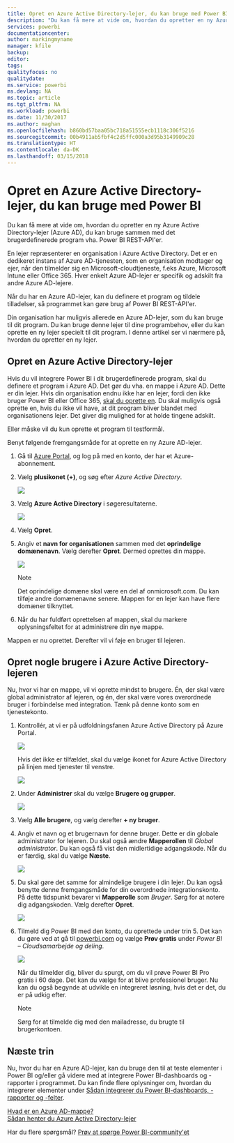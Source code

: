 ```yaml
---
title: Opret en Azure Active Directory-lejer, du kan bruge med Power BI
description: "Du kan få mere at vide om, hvordan du opretter en ny Azure Active Directory-lejer (Azure AD), du kan bruge sammen med det brugerdefinerede program vha. Power BI REST-API'er."
services: powerbi
documentationcenter: 
author: markingmyname
manager: kfile
backup: 
editor: 
tags: 
qualityfocus: no
qualitydate: 
ms.service: powerbi
ms.devlang: NA
ms.topic: article
ms.tgt_pltfrm: NA
ms.workload: powerbi
ms.date: 11/30/2017
ms.author: maghan
ms.openlocfilehash: b860bd57baa05bc718a51555ecb1118c306f5216
ms.sourcegitcommit: 00b4911ab5fbf4c2d5ffc000a3d95b3149909c28
ms.translationtype: HT
ms.contentlocale: da-DK
ms.lasthandoff: 03/15/2018
---
```

# <a name="create-an-azure-active-directory-tenant-to-use-with-power-bi"></a>Opret en Azure Active Directory-lejer, du kan bruge med Power BI
Du kan få mere at vide om, hvordan du opretter en ny Azure Active Directory-lejer (Azure AD), du kan bruge sammen med det brugerdefinerede program vha. Power BI REST-API'er.

En lejer repræsenterer en organisation i Azure Active Directory. Det er en dedikeret instans af Azure AD-tjenesten, som en organisation modtager og ejer, når den tilmelder sig en Microsoft-cloudtjeneste, f.eks Azure, Microsoft Intune eller Office 365. Hver enkelt Azure AD-lejer er specifik og adskilt fra andre Azure AD-lejere.

Når du har en Azure AD-lejer, kan du definere et program og tildele tilladelser, så programmet kan gøre brug af Power BI REST-API'er.

Din organisation har muligvis allerede en Azure AD-lejer, som du kan bruge til dit program. Du kan bruge denne lejer til dine programbehov, eller du kan oprette en ny lejer specielt til dit program. I denne artikel ser vi nærmere på, hvordan du opretter en ny lejer.

## <a name="create-an-azure-active-directory-tenant"></a>Opret en Azure Active Directory-lejer
Hvis du vil integrere Power BI i dit brugerdefinerede program, skal du definere et program i Azure AD. Det gør du vha. en mappe i Azure AD. Dette er din lejer. Hvis din organisation endnu ikke har en lejer, fordi den ikke bruger Power BI eller Office 365, [skal du oprette en](https://docs.microsoft.com/azure/active-directory/develop/active-directory-howto-tenant). Du skal muligvis også oprette en, hvis du ikke vil have, at dit program bliver blandet med organisationens lejer. Det giver dig mulighed for at holde tingene adskilt.

Eller måske vil du kun oprette et program til testformål.

Benyt følgende fremgangsmåde for at oprette en ny Azure AD-lejer.

1. Gå til [Azure Portal](https://portal.azure.com), og log på med en konto, der har et Azure-abonnement.
2. Vælg **plusikonet (+)**, og søg efter *Azure Active Directory*.
   
    ![](media/create-an-azure-active-directory-tenant/new-directory.png)
3. Vælg **Azure Active Directory** i søgeresultaterne.
   
    ![](media/create-an-azure-active-directory-tenant/new-directory2.png)
4. Vælg **Opret**.
5. Angiv et **navn for organisationen** sammen med det **oprindelige domænenavn**. Vælg derefter **Opret**. Dermed oprettes din mappe.
   
    ![](media/create-an-azure-active-directory-tenant/organization-and-domain.png)
   
   > [!NOTE]
   > Det oprindelige domæne skal være en del af onmicrosoft.com. Du kan tilføje andre domænenavne senere. Mappen for en lejer kan have flere domæner tilknyttet.
   > 
   > 
6. Når du har fuldført oprettelsen af mappen, skal du markere oplysningsfeltet for at administrere din nye mappe.

Mappen er nu oprettet. Derefter vil vi føje en bruger til lejeren.

## <a name="create-some-users-in-your-azure-active-directory-tenant"></a>Opret nogle brugere i Azure Active Directory-lejeren
Nu, hvor vi har en mappe, vil vi oprette mindst to brugere. Én, der skal være global administrator af lejeren, og én, der skal være vores overordnede bruger i forbindelse med integration. Tænk på denne konto som en tjenestekonto.

1. Kontrollér, at vi er på udfoldningsfanen Azure Active Directory på Azure Portal.
   
    ![](media/create-an-azure-active-directory-tenant/aad-flyout.png)
   
    Hvis det ikke er tilfældet, skal du vælge ikonet for Azure Active Directory på linjen med tjenester til venstre.
   
    ![](media/create-an-azure-active-directory-tenant/aad-service.png)
2. Under **Administrer** skal du vælge **Brugere og grupper**.
   
    ![](media/create-an-azure-active-directory-tenant/users-and-groups.png)
3. Vælg **Alle brugere**, og vælg derefter **+ ny bruger**.
4. Angiv et navn og et brugernavn for denne bruger. Dette er din globale administrator for lejeren. Du skal også ændre **Mapperollen** til *Global administrator*. Du kan også få vist den midlertidige adgangskode. Når du er færdig, skal du vælge **Næste**.
   
    ![](media/create-an-azure-active-directory-tenant/global-admin.png)
5. Du skal gøre det samme for almindelige brugere i din lejer. Du kan også benytte denne fremgangsmåde for din overordnede integrationskonto. På dette tidspunkt bevarer vi **Mapperolle** som *Bruger*. Sørg for at notere dig adgangskoden. Vælg derefter **Opret**.
   
    ![](media/create-an-azure-active-directory-tenant/pbiembed-user.png)
6. Tilmeld dig Power BI med den konto, du oprettede under trin 5. Det kan du gøre ved at gå til [powerbi.com](https://powerbi.microsoft.com/get-started/) og vælge **Prøv gratis** under *Power BI – Cloudsamarbejde og deling*.
   
    ![](media/create-an-azure-active-directory-tenant/try-powerbi-free.png)
   
    Når du tilmelder dig, bliver du spurgt, om du vil prøve Power BI Pro gratis i 60 dage. Det kan du vælge for at blive professionel bruger. Nu kan du også begynde at udvikle en integreret løsning, hvis det er det, du er på udkig efter.
   
   > [!NOTE]
   > Sørg for at tilmelde dig med den mailadresse, du brugte til brugerkontoen.
   > 
   > 

## <a name="next-steps"></a>Næste trin
Nu, hvor du har en Azure AD-lejer, kan du bruge den til at teste elementer i Power BI og/eller gå videre med at integrere Power BI-dashboards og -rapporter i programmet. Du kan finde flere oplysninger om, hvordan du integrerer elementer under [Sådan integrerer du Power BI-dashboards, -rapporter og -felter](embedding-content.md).

[Hvad er en Azure AD-mappe?](https://docs.microsoft.com/azure/active-directory/active-directory-whatis)  
[Sådan henter du Azure Active Directory-lejer](https://docs.microsoft.com/azure/active-directory/develop/active-directory-howto-tenant)  

Har du flere spørgsmål? [Prøv at spørge Power BI-community'et](http://community.powerbi.com/)

